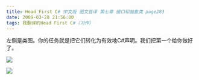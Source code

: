 ```yaml
---
title: Head First C# 中文版 图文皆译 第七章 接口和抽象类 page283
date: 2009-03-28 21:56:00
tags: 我翻译的Head First C#（习作）
---
```

左侧是类图。你的任务就是把它们转化为有效地C#声明。我们把第一个给你做好了。

![](https://p-blog.csdn.net/images/p_blog_csdn_net/cuipengfei1/EntryImages/20090328/2009-03-28_21-49-34.jpg)

![](https://p-blog.csdn.net/images/p_blog_csdn_net/cuipengfei1/EntryImages/20090328/2009-03-28_21-50-50.jpg)



